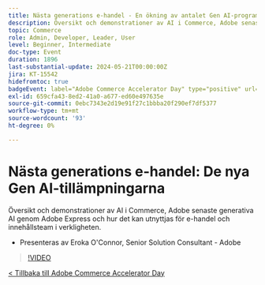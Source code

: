 ```yaml
---
title: Nästa generations e-handel - En ökning av antalet Gen AI-program
description: Översikt och demonstrationer av AI i Commerce, Adobe senaste generativa AI genom Adobe Express och hur det kan utnyttjas för e-handel och innehållsteam i verkligheten.
topic: Commerce
role: Admin, Developer, Leader, User
level: Beginner, Intermediate
doc-type: Event
duration: 1896
last-substantial-update: 2024-05-21T00:00:00Z
jira: KT-15542
hidefromtoc: true
badgeEvent: label="Adobe Commerce Accelerator Day" type="positive" url="https://experienceleague.adobe.com/sv/docs/events/apac-commerce-recordings/2024/overview"
exl-id: 659cfa43-8ed2-41a0-a677-ed60e497635e
source-git-commit: 0ebc7343e2d19e91f27c1bbba20f290ef7df5377
workflow-type: tm+mt
source-wordcount: '93'
ht-degree: 0%

---
```


# Nästa generations e-handel: De nya Gen AI-tillämpningarna

Översikt och demonstrationer av AI i Commerce, Adobe senaste generativa AI genom Adobe Express och hur det kan utnyttjas för e-handel och innehållsteam i verkligheten.

+ Presenteras av Eroka O&#39;Connor, Senior Solution Consultant - Adobe

>[!VIDEO](https://video.tv.adobe.com/v/3456488/?learn=on&captions=swe)

[&lt; Tillbaka till Adobe Commerce Accelerator Day](./overview.md)
